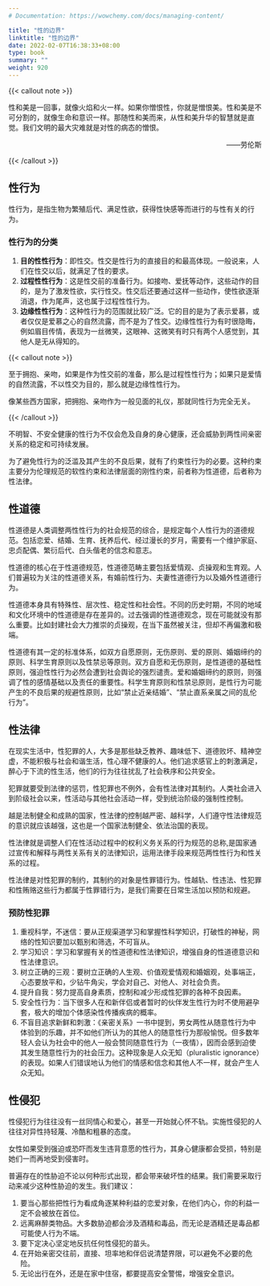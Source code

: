 ```yaml
---
# Documentation: https://wowchemy.com/docs/managing-content/

title: "性的边界"
linktitle: "性的边界"
date: 2022-02-07T16:38:33+08:00
type: book
summary: ""
weight: 920
---
```


<!--more-->

{{< callout note >}}

性和美是一回事，就像火焰和火一样。如果你憎恨性，你就是憎恨美。性和美是不可分割的，就像生命和意识一样。那随性和美而来，从性和美升华的智慧就是直觉。我们文明的最大灾难就是对性的病态的憎恨。

<p align="right">——劳伦斯</p>

{{< /callout >}}

## 性行为

性行为，是指生物为繁殖后代、满足性欲，获得性快感等而进行的与性有关的行为。

### 性行为的分类

1. **目的性性行为**：即性交。性交是性行为的直接目的和最高体现。一般说来，人们在性交以后，就满足了性的要求。
2. **过程性性行为**：这是性交前的准备行为。如接吻、爱抚等动作，这些动作的目的，是为了激发性欲，实行性交。性交后还要通过这样一些动作，使性欲逐渐消退，作为尾声，这也属于过程性性行为。
3. **边缘性性行为**：这种性行为的范围就比较广泛。它的目的是为了表示爱慕，或者仅仅是爱慕之心的自然流露，而不是为了性交。边缘性性行为有时很隐晦，例如眉目传情，表现为一丝微笑，这眼神、这微笑有时只有两个人感觉到，其他人是无从得知的。

{{< callout note >}}

至于拥抱、亲吻，如果是作为性交前的准备，那么是过程性性行为；如果只是爱情的自然流露，不以性交为目的，那么就是边缘性性行为。

像某些西方国家，把拥抱、亲吻作为一般见面的礼仪，那就同性行为完全无关。

{{< /callout >}}

不明智、不安全健康的性行为不仅会危及自身的身心健康，还会威胁到两性间亲密关系的稳定和可持续发展。

为了避免性行为的泛滥及其产生的不良后果，就有了约束性行为的必要。这种约束主要分为伦理规范的软性约束和法律层面的刚性约束，前者称为性道德，后者称为性法律。

## 性道德

性道德是人类调整两性性行为的社会规范的综合，是规定每个人性行为的道德规范。包括恋爱、结婚、生育、抚养后代、经过漫长的岁月，需要有一个维护家庭、忠贞配偶、繁衍后代、白头偕老的信念和意志。

性道德的核心在于性道德规范，性道德范畴主要包括爱情观、贞操观和生育观。人们普遍较为关注的性道德关系，有婚前性行为、夫妻性道德行为以及婚外性道德行为。

性道德本身具有特殊性、层次性、稳定性和社会性。不同的历史时期，不同的地域和文化环境中的性道德是存在差异的。过去强调的性道德观念，现在可能就没有那么重要。比如封建社会大力推崇的贞操观，在当下虽然被关注，但却不再偏激和极端。

性道德有其一定的标准体系，如双方自愿原则，无伤原则、爱的原则、婚姻缔约的原则、科学生育原则以及性禁忌等原则。双方自愿和无伤原则，是性道德的基础性原则，强迫性性行为必然会遭到社会舆论的强烈谴责。爱和婚姻缔约的原则，则强调了性的感情基础以及责任的重要性。科学生育原则和性禁忌原则，是性行为可能产生的不良后果的规避性原则，比如“禁止近亲结婚”、“禁止直系亲属之间的乱伦行为”。

## 性法律

在现实生活中，性犯罪的人，大多是那些缺乏教养、趣味低下、道德败坏、精神空虚，不能积极与社会和谐生活，性心理不健康的人。他们追求感官上的刺激满足，醉心于下流的性生活，他们的行为往往扰乱了社会秩序和公共安全。

犯罪就要受到法律的惩罚，性犯罪也不例外，会有性法律对其制约。人类社会进入到阶级社会以来，性活动与其他社会活动一样，受到统治阶级的强制性控制。

越是法制健全和成熟的国家，性法律的控制越严密、越科学，人们遵守性法律规范的意识就应该越强，这也是一个国家法制健全、依法治国的表现。

性法律就是调整人们在性活动过程中的权利义务关系的行为规范的总称,是国家通过宣传和解释与两性关系有关的法律知识，运用法律手段来规范两性性行为和性关系的过程。

性法律是对性犯罪的制约，其制约的对象是性罪错行为。性越轨、性违法、性犯罪和性贿赂这些行为都属于性罪错行为，是我们需要在日常生活加以预防和规避。

### 预防性犯罪

1. 重视科学，不迷信：要从正规渠道学习和掌握性科学知识，打破性的神秘，网络的性知识要加以甄别和筛选，不可盲从。
2. 学习知识：学习和掌握有关的性道德和性法律知识，增强自身的性道德意识和性法律意识。
3. 树立正确的三观：要树立正确的人生观、价值观爱情观和婚姻观，处事端正，心态要放平和，少钻牛角尖，学会对自己、对他人、对社会负责。
4. 提升自我：努力提高自身素质，控制和减少形成性犯罪的各种不良因素。
5. 安全性行为：当下很多人在和新伴侣或者暂时的伙伴发生性行为时不使用避孕套，极大的增加个体感染性传播疾病的概率。
6. 不盲目追求新鲜和刺激：《亲密关系》一书中提到，男女两性从随意性行为中体验到的乐趣，并不如他们所认为的其他人的随意性行为那般愉悦。但多数年轻人会认为社会中的他人一般会赞同随意性行为（一夜情），因而会感到迫使其发生随意性行为的社会压力。这种现象是人众无知（pluralistic ignorance）的表现。如果人们错误地认为他们的情感和信念和其他人不一样，就会产生人众无知。

## 性侵犯

性侵犯行为往往没有一丝同情心和爱心，甚至一开始就心怀不轨。实施性侵犯的人往往对异性持轻蔑、冷酷和粗暴的态度。

女性如果受到强迫或恐吓而发生违背意愿的性行为，其身心健康都会受损，特别是她们一而再地受到侵害时。

普遍存在的性胁迫不论以何种形式出现，都会带来破坏性的结果。我们需要采取行动来减少这种性胁迫的发生。我们建议：

1. 要当心那些把性行为看成角逐某种利益的恋爱对象，在他们内心，你的利益一定不会被放在首位。
2. 远离麻醉类物品。大多数胁迫都会涉及酒精和毒品，而无论是酒精还是毒品都可能使人行为不端。
3. 要下定决心坚定地反抗任何性侵犯的苗头。
4. 在开始亲密交往前，直接、坦率地和伴侣说清楚界限，可以避免不必要的危险。
5. 无论出行在外，还是在家中住宿，都要提高安全警惕，增强安全意识。
